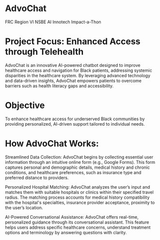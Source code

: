 
# AdvoChat 
FRC Region VI NSBE AI Innotech Impact-a-Thon

# Project Focus: Enhanced Access through Telehealth

AdvoChat is an innovative AI-powered chatbot designed to improve healthcare access and navigation for Black patients, addressing systemic disparities in the healthcare system. By leveraging advanced technology and data-driven insights, AdvoChat empowers patients to overcome barriers such as health literacy gaps and accessibility.

# Objective
To enhance healthcare access for underserved Black communities by providing personalized, AI-driven support tailored to individual needs.

# How AdvoChat Works:

Streamlined Data Collection:
AdvoChat begins by collecting essential user information through an intuitive online form (e.g., Google Forms). This form captures personal and demographic details, medical history and chronic conditions, and healthcare preferences, such as insurance type and preferred distance to providers.

Personalized Hospital Matching:
AdvoChat analyzes the user’s input and matches them with suitable hospitals or clinics within their specified travel radius. The matching process accounts for medical history compatibility with the hospital's specialties, insurance provider acceptance, proximity to the user’s location.

AI-Powered Conversational Assistance:
AdvoChat offers real-time, personalized guidance through its conversational assistant. This feature helps users address specific healthcare concerns, understand treatment options and terminology by answering questions with clarity.


